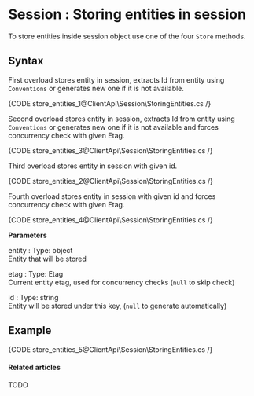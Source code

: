 # Session : Storing entities in session

To store entities inside session object use one of the four `Store` methods.

## Syntax

First overload stores entity in session, extracts Id from entity using `Conventions` or generates new one if it is not available.

{CODE store_entities_1@ClientApi\Session\StoringEntities.cs /}

Second overload stores entity in session, extracts Id from entity using `Conventions` or generates new one if it is not available and forces concurrency check with given Etag.

{CODE store_entities_3@ClientApi\Session\StoringEntities.cs /}

Third overload stores entity in session with given id.

{CODE store_entities_2@ClientApi\Session\StoringEntities.cs /}

Fourth overload stores entity in session with given id and forces concurrency check with given Etag.

{CODE store_entities_4@ClientApi\Session\StoringEntities.cs /}

**Parameters**

entity
:   Type: object   
Entity that will be stored

etag
:   Type: Etag   
Current entity etag, used for concurrency checks (`null` to skip check)   

id
:   Type: string   
Entity will be stored under this key, (`null` to generate automatically)  

## Example

{CODE store_entities_5@ClientApi\Session\StoringEntities.cs /}

#### Related articles

TODO